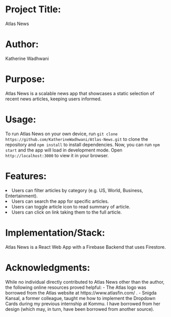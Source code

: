 # Project Title:
   <p>Atlas News</p>

# Author:
  <p>Katherine Wadhwani</p>

# Purpose: 
<p>Atlas News is a scalable news app that showcases a static selection of recent news articles, keeping users informed.</p>

# Usage: 
<p>To run Atlas News on your own device, run <code>git clone https://github.com/KatherineWadhwani/Atlas-News.git</code> to clone the repository and <code>npm install</code> to install dependencies. Now, you can run <code>npm start</code> and the app will load in development mode. Open <code>http://localhost:3000</code> to view it in your browser. </p> 


# Features:
   <li>Users can filter articles by category (e.g. US, World, Business, Entertainment).
   <li>Users can search the app for specific articles.
   <li>Users can toggle article icon to read summary of article.
   <li>Users can click on link taking them to the full article.

# Implementation/Stack:
   <p>Atlas News is a React Web App with a Firebase Backend that uses Firestore.</p>

# Acknowledgments:
<p> While no individual directly contributed to Atlas News other than the author, the following online resources proved helpful:
        - The Atlas logo was borrowed from the Atlas website at https://www.atlasfin.com/ .
        - Snigda Kansal, a former colleague, taught me how to implement the Dropdown Cards during my previous internship at Kommu. I have borrowed from her design (which may, in turn, have been borrowed from another source). </p>

